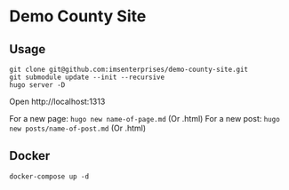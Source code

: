# Demo County Site

## Usage
```shell
git clone git@github.com:imsenterprises/demo-county-site.git
git submodule update --init --recursive
hugo server -D
```
Open http://localhost:1313

For a new page: `hugo new name-of-page.md` (Or .html)
For a new post: `hugo new posts/name-of-post.md` (Or .html)

## Docker
```shell
docker-compose up -d
```